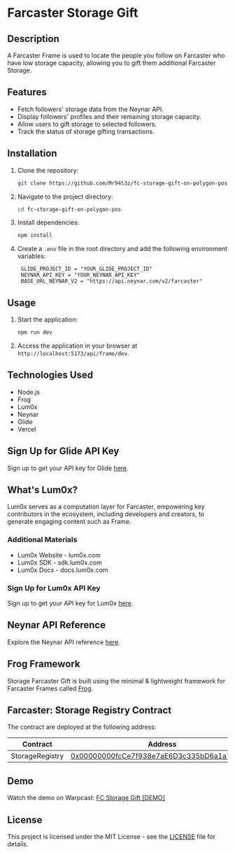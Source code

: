 # Farcaster Storage Gift

## Description
A Farcaster Frame is used to locate the people you follow on Farcaster who have low storage capacity, allowing you to gift them additional Farcaster Storage.

## Features
- Fetch followers' storage data from the Neynar API.
- Display followers' profiles and their remaining storage capacity.
- Allow users to gift storage to selected followers.
- Track the status of storage gifting transactions.

## Installation
1. Clone the repository:
   ```bash
   git clone https://github.com/Mr94t3z/fc-storage-gift-on-polygon-pos
   ```
2. Navigate to the project directory:
   ```bash
   cd fc-storage-gift-on-polygon-pos
   ```
3. Install dependencies:
   ```bash
   npm install
   ```
4. Create a `.env` file in the root directory and add the following environment variables:
   ```plaintext
    GLIDE_PROJECT_ID = "YOUR_GLIDE_PROJECT_ID"
    NEYNAR_API_KEY = "YOUR_NEYNAR_API_KEY"
    BASE_URL_NEYNAR_V2 = "https://api.neynar.com/v2/farcaster"
   ```

## Usage
1. Start the application:
   ```bash
   npm run dev
   ```
2. Access the application in your browser at `http://localhost:5173/api/frame/dev`.

## Technologies Used
- Node.js
- Frog
- Lum0x
- Neynar
- Glide
- Vercel

## Sign Up for Glide API Key
Sign up to get your API key for Glide [here](https://paywithglide.xyz/).

## What's Lum0x?
Lum0x serves as a computation layer for Farcaster, empowering key contributors in the ecosystem, including developers and creators, to generate engaging content such as Frame.

### Additional Materials
- Lum0x Website - lum0x.com 
- Lum0x SDK - sdk.lum0x.com 
- Lum0x Docs - docs.lum0x.com

### Sign Up for Lum0x API Key
Sign up to get your API key for Lum0x [here](https://buildathon.lum0x.com/).

## Neynar API Reference
Explore the Neynar API reference [here](https://docs.neynar.com/reference/neynar-farcaster-api-overview).

## Frog Framework
Storage Farcaster Gift is built using the minimal & lightweight framework for Farcaster Frames called [Frog](https://frog.fm/).

## Farcaster: Storage Registry Contract
The contract are deployed at the following address:

| Contract       | Address                                      |
|----------------|----------------------------------------------|
| StorageRegistry| [0x00000000fcCe7f938e7aE6D3c335bD6a1a7c593D](https://optimistic.etherscan.io/address/0x00000000fcce7f938e7ae6d3c335bd6a1a7c593d) |

## Demo
Watch the demo on Warpcast: [FC Storage Gift [DEMO]](https://warpcast.com/0x94t3z.eth/0x650600f7)

## License
This project is licensed under the MIT License - see the [LICENSE](LICENSE) file for details.
